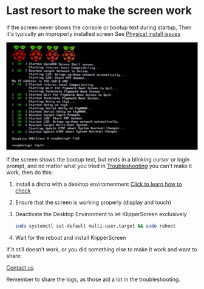 # Last resort to make the screen work

If the screen never shows the console or bootup text during startup, Then it's typically an improperly installed screen
See [Physical install issues](Physical_Install.md)

![boot](../img/troubleshooting/boot.png)

If the screen shows the bootup text, but ends in a blinking cursor or login prompt,
and no matter what you tried in [Troubleshooting](../Troubleshooting.md) you can't make it work, then do this:

1. Install a distro with a desktop enviromenment [Click to learn how to check](./Desktop.md)

2. Ensure that the screen is working properly (display and touch)

3. Deactivate the Desktop Environment to let KlipperScreen exclusively

    ```sh title="On a terminal type this command and press enter"
    sudo systemctl set-default multi-user.target && sudo reboot
    ```

4. Wait for the reboot and install KlipperScreen

If it still doesn't work, or you did something else to make it work and want to share:

[Contact us](../Contact.md)

Remember to share the logs, as those aid a lot in the troubleshooting.
